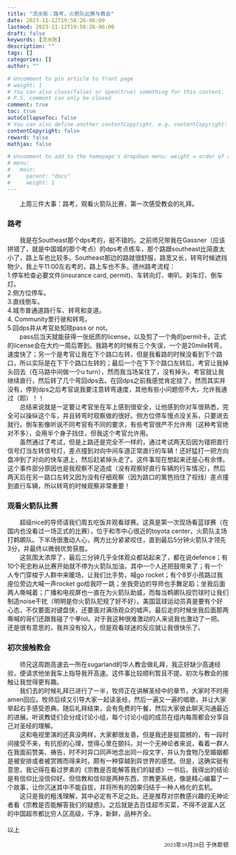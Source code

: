 ```yaml
---
title: "流水账：路考，火箭队比赛与教会"
date: 2023-11-12T19:58:26-06:00
lastmod: 2023-11-12T19:58:26-06:00
draft: false
keywords: [流水账]
description: ""
tags: []
categories: []
author: ""

# Uncomment to pin article to front page
# weight: 1
# You can also close(false) or open(true) something for this content.
# P.S. comment can only be closed
comment: true
toc: true
autoCollapseToc: false
# You can also define another contentCopyright. e.g. contentCopyright: "This is another copyright."
contentCopyright: false
reward: false
mathjax: false

# Uncomment to add to the homepage's dropdown menu; weight = order of article
# menu:
#   main:
#     parent: "docs"
#     weight: 1
---
```

&emsp;&emsp;上周三件大事：路考，观看火箭队比赛，第一次感受教会的礼拜。
### 路考
&emsp;&emsp;我是在Southeast那个dps考的，挺不错的。之前师兄带我在Gassner（应该拼错了，就是中国城的那个考点）的dps考点练车，那个路跟southeast比简直太小了，路上车也比较多。Southeast那边的路就很舒服，路宽又长，转弯时候遮挡物少，我上午11:00左右考的，路上车也不多。德州路考流程：<br>1.停车检查必要文件(insurance card, permit)、车转向灯、喇叭、刹车灯、倒车灯。<br>2.侧方位停车。<br>3.直线倒车。<br>4.城市普通道路行车、转弯和变道。<br>4. Community里行驶和转弯。<br>5.回dps并从考官处知晓pass or not。<br>&emsp;&emsp;pass后当天就能获得一张纸质的license，以及剪了一个角的permit卡。正式的license会在大约一周后寄到。我路考的时候有三个失误，一个是20mile转弯，速度快了；另一个是考官让我在下个路口左转，但是我看路的时候没看到下个路口，所以实际是在下下个路口左转的；最后一个在下下个路口左转后，考官让我掉头回去（在马路中间做一个u turn），然而我当场呆住了，没有掉头，考官就让我继续直行，然后转了几个弯回dps去。在回dps之前我感觉肯定挂了，然而其实并没有，停到dps之后考官说我要注意转弯速度，其他有些小问题但不大，允许我通过（耶）！！<br>&emsp;&emsp;总结来说就是一定要让考官坐在车上感到很安全，让他感到你对车很熟悉，完全可以操纵这个车，并且转弯时观察做的很好。侧方位停车慢点没关系，只要进去就行。倒车影像听说不同考官有不同的要求，有些考官很严不允许用（这种考官绝对不多），会用半个身子挡住，但我这个考官允许用。<br>&emsp;&emsp;虽然通过了考试，但是上路还是完全不一样的，通过考试两天后因为错把直行信号灯当左转信号灯，差点撞到对向中间车道正常直行的车辆！还好猛打一把方向盘冲到了对向的快车道上，然后赶紧掉头走了。这件事现在想起来还是心有余悸。这个事件部分原因也是我观察不足造成（没有观察好直行车辆的行车情况），然后两天后在另一路口左转又因为没有仔细观察（因为路口的篱笆挡住了视线）差点撞到直行车辆，所以转弯的时候观察非常重要！<br> 
### 观看火箭队比赛
&emsp;&emsp;超级nice的导师请我们周五吃饭并观看球赛。这真是第一次现场看蓝球赛（在国内也没看过一场正式的比赛），位于和市中心很近的toyota center，火箭队主场打鹈鹕队。下半场很激动人心，两方比分紧紧咬住，直到最后5分钟火箭队才领先3分，并最终以微弱优势获胜。<br>&emsp;&emsp;这氛围太浓厚了，最后三分钟几乎全体观众都站起来了，都在说defence；有10个死忠粉从比赛开始就不停为火箭队加油，其中一个人还把鼓带来了；有一个人专门穿梭于人群中来暖场，让我们比手势，喊go rocket；有个8岁小孩路过我座位旁边大喊一声rocket go给我吓一跳；坐我旁边的导师也手舞足蹈；坐我后面两人嘶喊着；广播和电视屏也一直在为火箭队助威，而每当鹈鹕队投罚球时让我们制造noise干扰（明明是你火箭队犯规了好不好）。美国篮球运动员真是要有个好心态，不仅要面对键盘侠，还要面对满场观众的嘘声。最后走的时候坐我后面那两嘶喊的哥们还跟我碰了个拳lol。对于我这种很难激动的人来说我也激动了一把。还是很有意思的，我并没有投入，但是观看球迷的反应就让我很快乐了。<br> 
### 初次接触教会
&emsp;&emsp;师兄这周跑高速去一所在sugarland的华人教会做礼拜，我正好缺少高速经验，便请求他坐我车上指导我开高速。这件事比较顺利暂且不提。初次与教会的接触让我觉得更有趣。<br>&emsp;&emsp;我们去的时候礼拜已进行了一半，牧师正在讲解圣经中的章节，大家时不时用amen回应。牧师后续又引导大家一起读圣经，然后一遍又一遍的唱歌，并让大家举起右手感受恩典。随后礼拜结束，会有免费的午餐，然后大家彼此聊天沟通最近的进展。听说教徒们会分成讨论小组，每个讨论小组的成员在组内每周都会分享自己对圣经的理解。<br>&emsp;&emsp;这和电视里演的还真没两样，大家都很友善。但是我还是挺震撼的，有一段时间接受不来，有抗拒的心理，觉得心里在颤抖。对一个无神论者来说，看着一群人在我面前赞美、祷告，时不时异口同声地念出同一段文字，并认为食物乃至婚姻都是被安排或者被赏赐而得来时，颇有一种穿越到异世界的感觉。但是，这确实挺有意思，我记得在看过罗素的《宗教是否能解答我们的疑惑》一书后，我得出的结论是有信仰比没信仰好。但信教和信仰是两种东西，宗教更系统，像是精心编纂了一个故事，让你沉迷其中不能自拔，并将所有的因果归结于一种人格化的玄机。<br>&emsp;&emsp;这只是我的粗浅理解，其中必定有不足之处。还是推荐对宗教感兴趣的无神论者看《宗教是否能解答我们的疑惑》。之后就是去百佳超市买菜，不得不说富人区的中国超市都比穷人区高级，干净，新鲜，品种齐全。<br><br>以上<br><p align="right"><font face="黑体" size=2>2023年10月28日 于休斯顿</font></p>




<!--more-->
